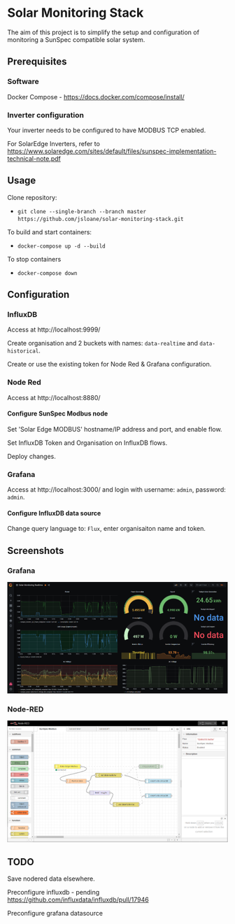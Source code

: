 # Solar Monitoring Stack

The aim of this project is to simplify the setup and configuration of monitoring a SunSpec compatible solar system.

## Prerequisites

### Software ###

Docker Compose - https://docs.docker.com/compose/install/

### Inverter configuration ###

Your inverter needs to be configured to have MODBUS TCP enabled.

For SolarEdge Inverters, refer to https://www.solaredge.com/sites/default/files/sunspec-implementation-technical-note.pdf

## Usage

Clone repository:
* `git clone --single-branch --branch master https://github.com/jsloane/solar-monitoring-stack.git`

To build and start containers:
* `docker-compose up -d --build`

To stop containers
* `docker-compose down`

## Configuration

### InfluxDB
Access at http://localhost:9999/

Create organisation and 2 buckets with names: `data-realtime` and `data-historical`.

Create or use the existing token for Node Red & Grafana configuration.

### Node Red
Access at http://localhost:8880/
#### Configure SunSpec Modbus node
Set 'Solar Edge MODBUS' hostname/IP address and port, and enable flow.

Set InfluxDB Token and Organisation on InfluxDB flows.

Deploy changes.

### Grafana
Access at http://localhost:3000/ and login with username: `admin`, password: `admin`.

#### Configure InfluxDB data source
Change query language to: `Flux`, enter organisaiton name and token.

## Screenshots

### Grafana
![Grafana](/docs/grafana.png?raw=true)

### Node-RED
![Node-RED](/docs/nodered.png?raw=true)

## TODO

Save nodered data elsewhere.

Preconfigure influxdb - pending https://github.com/influxdata/influxdb/pull/17946

Preconfigure grafana datasource
